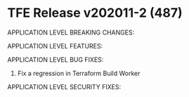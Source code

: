 # TFE Release v202011-2 (487)

APPLICATION LEVEL BREAKING CHANGES:

APPLICATION LEVEL FEATURES:

APPLICATION LEVEL BUG FIXES:
1. Fix a regression in Terraform Build Worker

APPLICATION LEVEL SECURITY FIXES:


